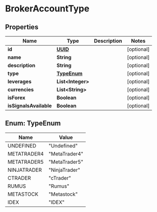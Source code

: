 
# BrokerAccountType

## Properties
Name | Type | Description | Notes
------------ | ------------- | ------------- | -------------
**id** | [**UUID**](UUID.md) |  |  [optional]
**name** | **String** |  |  [optional]
**description** | **String** |  |  [optional]
**type** | [**TypeEnum**](#TypeEnum) |  |  [optional]
**leverages** | **List&lt;Integer&gt;** |  |  [optional]
**currencies** | **List&lt;String&gt;** |  |  [optional]
**isForex** | **Boolean** |  |  [optional]
**isSignalsAvailable** | **Boolean** |  |  [optional]


<a name="TypeEnum"></a>
## Enum: TypeEnum
Name | Value
---- | -----
UNDEFINED | &quot;Undefined&quot;
METATRADER4 | &quot;MetaTrader4&quot;
METATRADER5 | &quot;MetaTrader5&quot;
NINJATRADER | &quot;NinjaTrader&quot;
CTRADER | &quot;cTrader&quot;
RUMUS | &quot;Rumus&quot;
METASTOCK | &quot;Metastock&quot;
IDEX | &quot;IDEX&quot;



